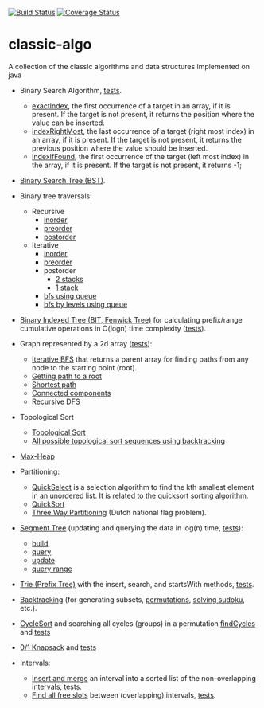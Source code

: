 [![Build Status](https://travis-ci.com/dpaukov/classic-algo.svg?branch=master)](https://travis-ci.com/github/dpaukov/classic-algo)
[![Coverage Status](https://coveralls.io/repos/github/dpaukov/classic-algo/badge.svg?branch=master)](https://coveralls.io/github/dpaukov/classic-algo?branch=master)

# classic-algo
A collection of the classic algorithms and data structures implemented on java

- Binary Search Algorithm, [tests](https://github.com/dpaukov/classic-algo/blob/master/src/test/java/org/paukov/search/BinarySearchTest.java).
  - [exactIndex](https://github.com/dpaukov/classic-algo/blob/master/src/main/java/org/paukov/search/BinarySearch.java#L13), 
    the first occurrence of a target in an array, if it is present. If the target is not present, 
    it returns the position where the value can be inserted.
  - [indexRightMost](https://github.com/dpaukov/classic-algo/blob/master/src/main/java/org/paukov/search/BinarySearch.java#L29),
    the last occurrence of a target (right most index) in an array, if it is present. If the target 
    is not present, it returns the previous position where the value should be inserted.
  - [indexIfFound](https://github.com/dpaukov/classic-algo/blob/master/src/main/java/org/paukov/search/BinarySearch.java#L45),
    the first occurrence of the target (left most index) in the array, if it is present. 
    If the target is not present, it returns -1;
    
- [Binary Search Tree (BST)](https://github.com/dpaukov/classic-algo/blob/master/src/main/java/org/paukov/tree/BinarySearchTree.java#L6).

- Binary tree traversals: 
  - Recursive
    - [inorder](https://github.com/dpaukov/classic-algo/blob/master/src/main/java/org/paukov/tree/BinaryTreeTraversal.java#L12)
    - [preorder](https://github.com/dpaukov/classic-algo/blob/master/src/main/java/org/paukov/tree/BinaryTreeTraversal.java#L21)
    - [postorder](https://github.com/dpaukov/classic-algo/blob/master/src/main/java/org/paukov/tree/BinaryTreeTraversal.java#L30)
  - Iterative
    - [inorder](https://github.com/dpaukov/classic-algo/blob/master/src/main/java/org/paukov/tree/BinaryTreeTraversal.java#L85)
    - [preorder](https://github.com/dpaukov/classic-algo/blob/master/src/main/java/org/paukov/tree/BinaryTreeTraversal.java#L100)
    - postorder
      - [2 stacks](https://github.com/dpaukov/classic-algo/blob/master/src/main/java/org/paukov/tree/BinaryTreeTraversal.java#L118)
      - [1 stack](https://github.com/dpaukov/classic-algo/blob/master/src/main/java/org/paukov/tree/BinaryTreeTraversal.java#L141)
    - [bfs using queue](https://github.com/dpaukov/classic-algo/blob/master/src/main/java/org/paukov/tree/BinaryTreeTraversal.java#L41)
    - [bfs by levels using queue](https://github.com/dpaukov/classic-algo/blob/master/src/main/java/org/paukov/tree/BinaryTreeTraversal.java#L61)         

- [Binary Indexed Tree (BIT, Fenwick Tree)](https://github.com/dpaukov/classic-algo/blob/master/src/main/java/org/paukov/tree/BinaryIndexedTreeFenwick.java#L16) for calculating prefix/range cumulative operations in 
  O(logn) time complexity ([tests](https://github.com/dpaukov/classic-algo/blob/master/src/test/java/org/paukov/tree/BinaryIndexedTreeFenwickTest.java#L10)).

- Graph represented by a 2d array ([tests](https://github.com/dpaukov/classic-algo/blob/master/src/test/java/org/paukov/graph/GraphRepresentedByArray2DTest.java#L12)):
  - [Iterative BFS](https://github.com/dpaukov/classic-algo/blob/master/src/main/java/org/paukov/graph/GraphRepresentedByArray2D.java#L20) 
    that returns a parent array for finding paths from any node to the starting point (root).
  - [Getting path to a root](https://github.com/dpaukov/classic-algo/blob/master/src/main/java/org/paukov/graph/GraphRepresentedByArray2D.java#L112)
  - [Shortest path](https://github.com/dpaukov/classic-algo/blob/master/src/main/java/org/paukov/graph/GraphRepresentedByArray2D.java#L133)
  - [Connected components](https://github.com/dpaukov/classic-algo/blob/master/src/main/java/org/paukov/graph/GraphRepresentedByArray2D.java#L151)
  - [Recursive DFS](https://github.com/dpaukov/classic-algo/blob/master/src/main/java/org/paukov/graph/GraphRepresentedByArray2D.java#L199)

- Topological Sort  
  - [Topological Sort](https://github.com/dpaukov/classic-algo/blob/master/src/main/java/org/paukov/graph/TopologicalSort.java#L26)
  - [All possible topological sort sequences using backtracking](https://github.com/dpaukov/classic-algo/blob/master/src/main/java/org/paukov/graph/TopologicalSort.java#L75)

- [Max-Heap](https://github.com/dpaukov/classic-algo/blob/master/src/main/java/org/paukov/heap/SimpleMaxHeap.java#L5) 

- Partitioning:
  - [QuickSelect](https://github.com/dpaukov/classic-algo/blob/master/src/main/java/org/paukov/partition/QuickSelect.java#L13) 
    is a selection algorithm to find the kth smallest element in an unordered list. It is related to the quicksort sorting algorithm.
  - [QuickSort](https://github.com/dpaukov/classic-algo/blob/master/src/main/java/org/paukov/partition/QuickSort.java#L18)
  - [Three Way Partitioning](https://github.com/dpaukov/classic-algo/blob/master/src/main/java/org/paukov/partition/ThreeWayPartitioning.java#L9)
    (Dutch national flag problem).

- [Segment Tree](https://github.com/dpaukov/classic-algo/blob/master/src/main/java/org/paukov/tree/SegmentTree.java#L14) 
(updating and querying the data in log(n) time, [tests](https://github.com/dpaukov/classic-algo/blob/master/src/test/java/org/paukov/tree/SegmentTreeTest.java)):
  - [build](https://github.com/dpaukov/classic-algo/blob/master/src/main/java/org/paukov/tree/SegmentTree.java#L114)
  - [query](https://github.com/dpaukov/classic-algo/blob/master/src/main/java/org/paukov/tree/SegmentTree.java#L131)
  - [update](https://github.com/dpaukov/classic-algo/blob/master/src/main/java/org/paukov/tree/SegmentTree.java#L148)
  - [query range](https://github.com/dpaukov/classic-algo/blob/master/src/main/java/org/paukov/tree/SegmentTree.java#L110)

- [Trie (Prefix Tree)](https://github.com/dpaukov/classic-algo/blob/master/src/main/java/org/paukov/trie/Trie.java) 
  with the insert, search, and startsWith methods, [tests](https://github.com/dpaukov/classic-algo/blob/master/src/test/java/org/paukov/trie/TrieTest.java).

- [Backtracking](https://github.com/dpaukov/classic-algo/blob/master/src/main/java/org/paukov/backtracking/Backtracking.java#L24) 
  (for generating subsets, [permutations](https://github.com/dpaukov/classic-algo/blob/master/src/main/java/org/paukov/backtracking/AllPermutations.java), 
  [solving sudoku](https://github.com/dpaukov/classic-algo/blob/master/src/main/java/org/paukov/backtracking/Sudoku.java), etc.).

- [CycleSort](https://github.com/dpaukov/classic-algo/blob/master/src/main/java/org/paukov/cyclesort/CycleSort.java#L10) 
  and searching all cycles (groups) in a permutation [findCycles](https://github.com/dpaukov/classic-algo/blob/master/src/main/java/org/paukov/cyclesort/CycleSort.java#L22)
  and [tests](https://github.com/dpaukov/classic-algo/blob/master/src/test/java/org/paukov/cyclesort/CycleSortTest.java#L12)

- [0/1 Knapsack](https://github.com/dpaukov/classic-algo/blob/master/src/main/java/org/paukov/knapsack/Knapsack.java#L21) 
  and [tests](https://github.com/dpaukov/classic-algo/blob/master/src/test/java/org/paukov/knapsack/KnapsackTest.java#L12)

- Intervals:
  - [Insert and merge](https://github.com/dpaukov/classic-algo/blob/master/src/main/java/org/paukov/intervals/NonOverlappingIntervals.java#L12)
    an interval into a sorted list of the non-overlapping intervals, [tests](https://github.com/dpaukov/classic-algo/blob/master/src/test/java/org/paukov/intervals/NonOverlappingIntervalsTest.java).
  - [Find all free slots](https://github.com/dpaukov/classic-algo/blob/master/src/main/java/org/paukov/intervals/OverlappingIntervals.java#L13)
    between (overlapping) intervals, [tests](https://github.com/dpaukov/classic-algo/blob/master/src/test/java/org/paukov/intervals/OverlappingIntervalsTest.java).
